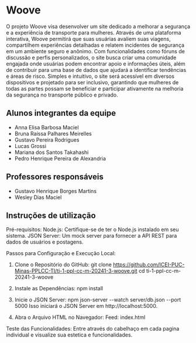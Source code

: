 # Woove

O projeto Woove visa desenvolver um site dedicado a melhorar a segurança e a experiência de transporte para mulheres. Através de uma plataforma interativa, Woove permitirá que suas usuárias avaliem suas viagens, compartilhem experiências detalhadas e relatem incidentes de segurança em um ambiente seguro e anônimo. Com funcionalidades como fóruns de discussão e perfis personalizados, o site busca criar uma comunidade engajada onde usuárias podem encontrar apoio e informações úteis, além de contribuir para uma base de dados que ajudará a identificar tendências e áreas de risco. Simples e intuitivo, o site será acessível em diversos dispositivos e projetado para ser inclusivo, garantindo que mulheres de todas as partes possam se beneficiar e participar ativamente na melhoria da segurança no transporte público e privado.

## Alunos integrantes da equipe
* Anna Elisa Barbosa Maciel 
* Bruna Raíssa Palhares Meirelles 
* Gustavo Pereira Rodrigues 
* Lucas Grossi 
* Mariana dos Santos Takahashi 
* Pedro Henrique Pereira de Alexandria 

## Professores responsáveis

* Gustavo Henrique Borges Martins
* Wesley Dias Maciel

## Instruções de utilização

Pré-requisitos:
Node.js: Certifique-se de ter o Node.js instalado em seu sistema.
JSON Server: Um mock server para fornecer a API REST para dados de usuários e postagens.

Passos para Configuração e Execução Local:

1. Clone o Repositório do GitHub:
git clone https://github.com/ICEI-PUC-Minas-PPLCC-TI/ti-1-ppl-cc-m-20241-3-woove.git
cd ti-1-ppl-cc-m-20241-3-woove

2. Instale as Dependências:
npm install

3. Inicie o JSON Server:
npm json-server --watch server/db.json --port 5000
Isso iniciará o JSON Server em http://localhost:5000.

6. Abra o Arquivo HTML no Navegador:
Feed: index.html

Teste das Funcionalidades:
Entre através do cabelhaço em cada pagina individual e visualize sua estetica e funcionalidades.
